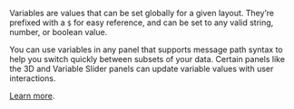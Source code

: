 Variables are values that can be set globally for a given layout. They’re prefixed with a `$` for easy reference, and can be set to any valid string, number, or boolean value.

You can use variables in any panel that supports message path syntax to help you switch quickly between subsets of your data. Certain panels like the 3D and Variable Slider panels can update variable values with user interactions.

[Learn more](https://foxglove.dev/docs/app-concepts/variables).

